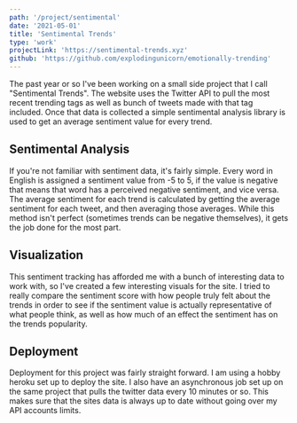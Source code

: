 ```yaml
---
path: '/project/sentimental'
date: '2021-05-01'
title: 'Sentimental Trends'
type: 'work'
projectLink: 'https://sentimental-trends.xyz'
github: 'https://github.com/explodingunicorn/emotionally-trending'
---
```


The past year or so I've been working on a small side project that I call "Sentimental Trends". The website uses the Twitter API to pull the most recent trending tags as well as bunch of tweets made with that tag included. Once that data is collected a simple sentimental analysis library is used to get an average sentiment value for every trend.

## Sentimental Analysis

If you're not familiar with sentiment data, it's fairly simple. Every word in English is assigned a sentiment value from -5 to 5, if the value is negative that means that word has a perceived negative sentiment, and vice versa. The average sentiment for each trend is calculated by getting the average sentiment for each tweet, and then averaging those averages. While this method isn't perfect (sometimes trends can be negative themselves), it gets the job done for the most part.

## Visualization

This sentiment tracking has afforded me with a bunch of interesting data to work with, so I've created a few interesting visuals for the site. I tried to really compare the sentiment score with how people truly felt about the trends in order to see if the sentiment value is actually representative of what people think, as well as how much of an effect the sentiment has on the trends popularity.

## Deployment

Deployment for this project was fairly straight forward. I am using a hobby heroku set up to deploy the site. I also have an asynchronous job set up on the same project that pulls the twitter data every 10 minutes or so. This makes sure that the sites data is always up to date without going over my API accounts limits.
